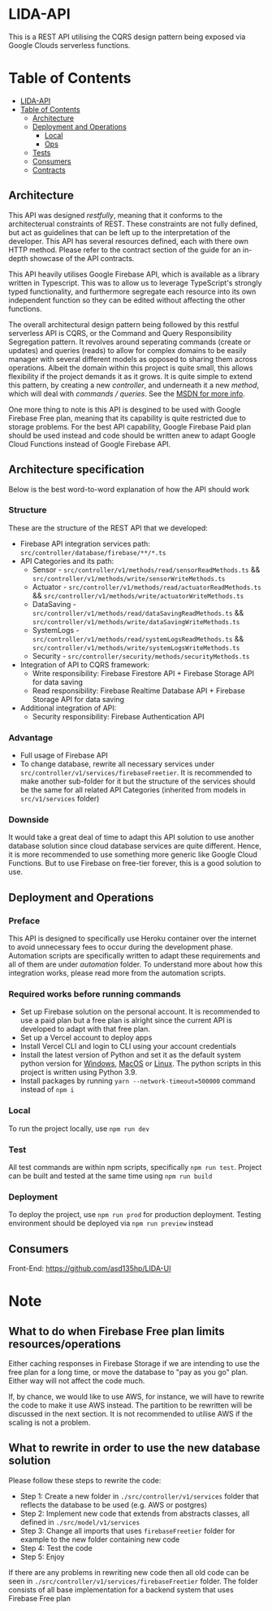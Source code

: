 # LIDA-API

This is a REST API utilising the CQRS design pattern being exposed via Google Clouds serverless functions.

# Table of Contents

- [LIDA-API](#lida-api)
- [Table of Contents](#table-of-contents)
	- [Architecture](#architecture)
	- [Deployment and Operations](#deployment-and-operations)
		- [Local](#local)
		- [Ops](#ops)
	- [Tests](#tests)
	- [Consumers](#consumers)
	- [Contracts](#contracts)

## Architecture

This API was designed *restfully*, meaning that it conforms to the architecterual constraints of REST. These constraints are not fully defined, but act as guidelines that can be left up to the interpretation of the developer. This API has several resources defined, each with there own HTTP method. Please refer to the contract section of the guide for an in-depth showcase of the API contracts.

This API heavily utilises Google Firebase API, which is available as a library written in Typescript. This was to allow us to leverage TypeScript's strongly typed functionality, and furthermore segregate each resource into its own independent function so they can be edited without affecting the other functions.

The overall architectural design pattern being followed by this restful serverless API is CQRS, or the Command and Query Responsibility Segregation pattern. It revolves around seperating commands (create or updates) and queries (reads) to allow for complex domains to be easily manager with several different models as opposed to sharing them across operations. Albeit the domain within this project is quite small, this allows flexibility if the project demands it as it grows. It is quite simple to extend this pattern, by creating a new *controller*, and underneath it a new *method*, which will deal with *commands / queries*. See the [MSDN for more info](https://docs.microsoft.com/en-us/azure/architecture/patterns/cqrs).

One more thing to note is this API is desgined to be used with Google Firebase Free plan, meaning that its capability is quite restricted due to storage problems. For the best API capability, Google Firebase Paid plan should be used instead and code should be written anew to adapt Google Cloud Functions instead of Google Firebase API.

## Architecture specification
Below is the best word-to-word explanation of how the API should work
### Structure
These are the structure of the REST API that we developed:

- Firebase API integration services path: `src/controller/database/firebase/**/*.ts`
- API Categories and its path:
	- Sensor - `src/controller/v1/methods/read/sensorReadMethods.ts` && `src/controller/v1/methods/write/sensorWriteMethods.ts`
	- Actuator - `src/controller/v1/methods/read/actuatorReadMethods.ts` && `src/controller/v1/methods/write/actuatorWriteMethods.ts`
	- DataSaving - `src/controller/v1/methods/read/dataSavingReadMethods.ts` && `src/controller/v1/methods/write/dataSavingWriteMethods.ts`
	- SystemLogs - `src/controller/v1/methods/read/systemLogsReadMethods.ts` && `src/controller/v1/methods/write/systemLogsWriteMethods.ts`
	- Security - `src/controller/security/methods/securityMethods.ts`
- Integration of API to CQRS framework:
	- Write responsibility: Firebase Firestore API + Firebase Storage API for data saving
	- Read responsibility: Firebase Realtime Database API + Firebase Storage API for data saving
- Additional integration of API:
	- Security responsibility: Firebase Authentication API
### Advantage
- Full usage of Firebase API
- To change database, rewrite all necessary services under `src/controller/v1/services/firebaseFreetier`. It is recommended to make another sub-folder for it but the structure of the services should be the same for all related API Categories (inherited from models in `src/v1/services` folder)
### Downside
It would take a great deal of time to adapt this API solution to use another database solution since cloud database services are quite different. Hence, it is more recommended to use something more generic like Google Cloud Functions. But to use Firebase on free-tier forever, this is a good solution to use.


## Deployment and Operations

### Preface
This API is designed to specifically use Heroku container over the internet to avoid unnecessary fees to occur during the development phase. Automation scripts are specifically written to adapt these requirements and all of them are under *automation* folder. To understand more about how this integration works, please read more from the automation scripts.

### Required works before running commands
- Set up Firebase solution on the personal account. It is recommended to use a paid plan but a free plan is alright since the current API is developed to adapt with that free plan.
- Set up a Vercel account to deploy apps
- Install Vercel CLI and login to CLI using your account credentials
- Install the latest version of Python and set it as the default system python version for [Windows](https://stackoverflow.com/questions/5087831/how-should-i-set-default-python-version-in-windows), [MacOS](https://stackoverflow.com/questions/5846167/how-to-change-default-python-version) or [Linux](https://unix.stackexchange.com/questions/410579/change-the-python3-default-version-in-ubuntu). The python scripts in this project is written using Python 3.9.
- Install packages by running `yarn --network-timeout=500000` command instead of `npm i`

### Local 
To run the project locally, use `npm run dev`

### Test
All test commands are within npm scripts, specifically `npm run test`. Project can be built and tested at the same time using `npm run build`

### Deployment
To deploy the project, use `npm run prod` for production deployment. Testing environment should be deployed via `npm run preview` instead

## Consumers
Front-End: https://github.com/asd135hp/LIDA-UI

# Note
## What to do when Firebase Free plan limits resources/operations
Either caching responses in Firebase Storage if we are intending to use the free plan for a long time, or move the database to
"pay as you go" plan. Either way will not affect the code much.

If, by chance, we would like to use AWS, for instance, we will have to rewrite the code to make it use AWS instead. The partition
to be rewritten will be discussed in the next section. It is not recommended to utilise AWS if the scaling is not a problem.

## What to rewrite in order to use the new database solution
Please follow these steps to rewrite the code:
- Step 1: Create a new folder in `./src/controller/v1/services` folder that reflects the database to be used (e.g. AWS or postgres)
- Step 2: Implement new code that extends from abstracts classes, all defined in `./src/model/v1/services`
- Step 3: Change all imports that uses `firebaseFreetier` folder for example to the new folder containing new code
- Step 4: Test the code
- Step 5: Enjoy

If there are any problems in rewriting new code then all old code can be seen in `./src/controller/v1/services/firebaseFreetier` folder.
The folder consists of all base implementation for a backend system that uses Firebase Free plan